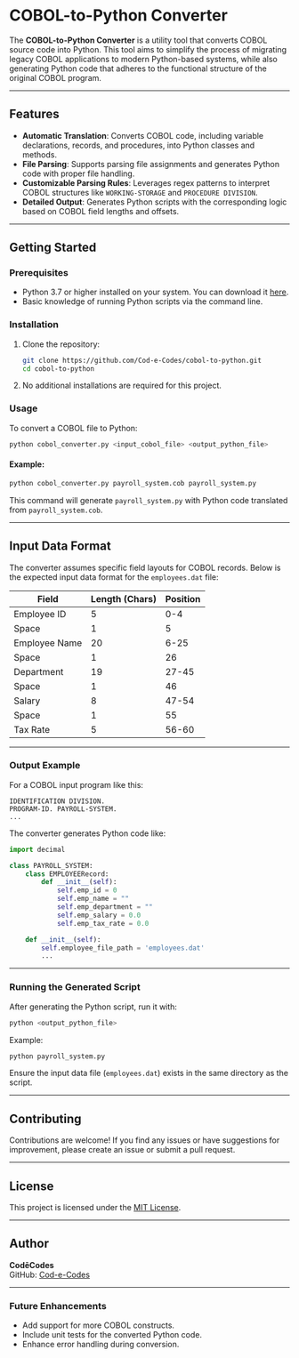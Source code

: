# COBOL-to-Python Converter

The **COBOL-to-Python Converter** is a utility tool that converts COBOL source code into Python. This tool aims to simplify the process of migrating legacy COBOL applications to modern Python-based systems, while also generating Python code that adheres to the functional structure of the original COBOL program.

---

## Features

- **Automatic Translation**: Converts COBOL code, including variable declarations, records, and procedures, into Python classes and methods.
- **File Parsing**: Supports parsing file assignments and generates Python code with proper file handling.
- **Customizable Parsing Rules**: Leverages regex patterns to interpret COBOL structures like `WORKING-STORAGE` and `PROCEDURE DIVISION`.
- **Detailed Output**: Generates Python scripts with the corresponding logic based on COBOL field lengths and offsets.

---

## Getting Started

### Prerequisites

- Python 3.7 or higher installed on your system. You can download it [here](https://www.python.org/downloads/).
- Basic knowledge of running Python scripts via the command line.

### Installation

1. Clone the repository:

    ```bash
    git clone https://github.com/Cod-e-Codes/cobol-to-python.git
    cd cobol-to-python
    ```

2. No additional installations are required for this project.

### Usage

To convert a COBOL file to Python:

```bash
python cobol_converter.py <input_cobol_file> <output_python_file>
```

#### Example:
```bash
python cobol_converter.py payroll_system.cob payroll_system.py
```

This command will generate `payroll_system.py` with Python code translated from `payroll_system.cob`.

---

## Input Data Format

The converter assumes specific field layouts for COBOL records. Below is the expected input data format for the `employees.dat` file:

| **Field**       | **Length (Chars)** | **Position** |
|------------------|--------------------|--------------|
| Employee ID      | 5                 | 0-4          |
| Space            | 1                 | 5            |
| Employee Name    | 20                | 6-25         |
| Space            | 1                 | 26           |
| Department       | 19                | 27-45        |
| Space            | 1                 | 46           |
| Salary           | 8                 | 47-54        |
| Space            | 1                 | 55           |
| Tax Rate         | 5                 | 56-60        |

---

### Output Example

For a COBOL input program like this:

```cobol
IDENTIFICATION DIVISION.
PROGRAM-ID. PAYROLL-SYSTEM.
...
```

The converter generates Python code like:

```python
import decimal

class PAYROLL_SYSTEM:
    class EMPLOYEERecord:
        def __init__(self):
            self.emp_id = 0
            self.emp_name = ""
            self.emp_department = ""
            self.emp_salary = 0.0
            self.emp_tax_rate = 0.0

    def __init__(self):
        self.employee_file_path = 'employees.dat'
        ...
```

---

### Running the Generated Script

After generating the Python script, run it with:

```bash
python <output_python_file>
```

Example:
```bash
python payroll_system.py
```

Ensure the input data file (`employees.dat`) exists in the same directory as the script.

---

## Contributing

Contributions are welcome! If you find any issues or have suggestions for improvement, please create an issue or submit a pull request.

---

## License

This project is licensed under the [MIT License](LICENSE).

---

## Author

**CodēCodes**  
GitHub: [Cod-e-Codes](https://github.com/Cod-e-Codes)

---

### Future Enhancements

- Add support for more COBOL constructs.
- Include unit tests for the converted Python code.
- Enhance error handling during conversion.
